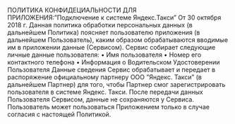 ПОЛИТИКА КОНФИДЕЦИАЛЬНОСТИ ДЛЯ ПРИЛОЖЕНИЯ:”Подключение к системе Яндекс.Такси”
От 30 октября 2018 г.
Данная политика обработки персональных данных (в дальнейшем Политика) поясняет пользователю приложения (в дальнейшем Пользователь), каким образом обрабатываются вводимые им в приложении данные (Сервисом).
Сервис собирает следующие личные данные пользователя:
•	Имя пользователя
•	Номер его контактного телефона
•	Информация о Водительском Удостоверении Пользователя
Данные сведения Сервис обрабатывает и передает в распоряжение официальному партнеру ООО ”Яндекс. Такси” (в дальнейшем Партнер) для того, чтобы Партнер смог зарегистрировать пользователя в системе Яндекс. Такси. После передачи данных Пользователя Сервисом, данные не сохраняются у Сервиса. Пользователь может пользоваться Приложением только в случае согласия с настоящей Политикой.

